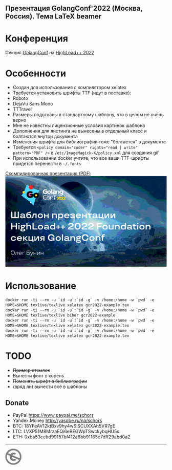 Презентация GolangConf'2022 (Москва, Россия). Тема LaTeX beamer
---------------------------------------------------------------

Конференция
===========

Секция [GolangConf](https://golangconf.ru/2022) на [HighLoad++ 2022](https://www.highload.ru/foundation/2022)

Особенности
===========

* Создан для использования с компилятором xelatex
* Требуется установить шрифты TTF (идут в поставке):
 * Roboto
 * DejaVu Sans Mono
 * TTTravel
* Размеры подогнаны к стандартному шаблону, что в целом не очень верно
* Мне не известны лицензионные условия картинок шаблона
* Дополнения для листинга не вынесены в отдельный класс и болтаются внутри документа
* Изменения шрифта для библиографии тоже "болтается" в документе
* Требуется `<policy domain="coder" rights="read | write" pattern="PDF" />` в `/etc/ImageMagick-X/policy.xml` для создания gif
* При использовании docker учтите, что все ваши TTF-шрифты придется перенести в `~/.fonts`

[Скомпилированная презентация (PDF)](gcr2022-example.pdf)
![](gcr2022-example.gif)

Использование
=============

```console
docker run -ti --rm -u `id -u`:`id -g` -v /home:/home -w `pwd` -e HOME=$HOME texlive/texlive xelatex gcr2022-example.tex
docker run -ti --rm -u `id -u`:`id -g` -v /home:/home -w `pwd` -e HOME=$HOME texlive/texlive biber gcr2022-example
docker run -ti --rm -u `id -u`:`id -g` -v /home:/home -w `pwd` -e HOME=$HOME texlive/texlive xelatex gcr2022-example.tex
docker run -ti --rm -u `id -u`:`id -g` -v /home:/home -w `pwd` -e HOME=$HOME texlive/texlive xelatex gcr2022-example.tex
```

TODO
====

* ~~Пример отсылок~~
* Вынести фонт в корень
* ~~Поменять шрифт в библиографии~~
* (вряд ли) вынести всё в шаблоны

Donate
------

* PayPal https://www.paypal.me/schors
* Yandex.Money http://yasobe.ru/na/schors
* BTC: 18YFeAV12ktBxv9hy4wSiSCUXXAh5VR7gE
* LTC: LVXP51M8MrzaEQi6eBEGWpTSwckybqHU5s
* ETH: 0xba53cebd99157bf412a6bb91165e7dff29abd0a2

---
[![UNLICENSE](noc.png)](UNLICENSE)

